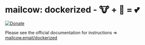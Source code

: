 # mailcow: dockerized - 🐮 + 🐋 = 💕

[![Donate](https://img.shields.io/badge/Donate-PayPal-green.svg)](https://www.paypal.com/cgi-bin/webscr?cmd=_s-xclick&hosted_button_id=JWBSYHF4SMC68)

Please see the official documentation for instructions => [mailcow.email/dockerized](https://mailcow.email/dockerized)
